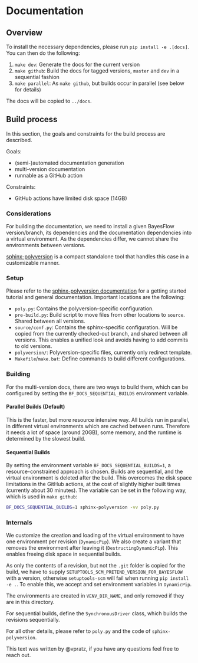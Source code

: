 # Documentation

## Overview

To install the necessary dependencies, please run `pip install -e .[docs]`.
You can then do the following:

1. `make dev`: Generate the docs for the current version
2. `make github`: Build the docs for tagged versions, `master` and `dev` in a sequential fashion
3. `make parallel`: As `make github`, but builds occur in parallel (see below for details)

The docs will be copied to `../docs`.

## Build process

In this section, the goals and constraints for the build process are described.

Goals:

- (semi-)automated documentation generation
- multi-version documentation
- runnable as a GitHub action

Constraints:

- GitHub actions have limited disk space (14GB)

### Considerations

For building the documentation, we need to install a given BayesFlow
version/branch, its dependencies and the documentation dependencies into
a virtual environment. As the dependencies differ, we cannot share the
environments between versions.

[sphinx-polyversion](https://github.com/real-yfprojects/sphinx-polyversion/) is a compact standalone tool that handles this case in a customizable manner.

### Setup

Please refer to the [sphinx-polyversion documentation](https://real-yfprojects.github.io/sphinx-polyversion/1.0.0/index.html)
for a getting started tutorial and general documentation.
Important locations are the following:

- `poly.py`: Contains the polyversion-specific configuration.
- `pre-build.py`: Build script to move files from other locations to `source`.
    Shared between all versions.
- `source/conf.py`: Contains the sphinx-specific configuration. Will be copied
    from the currently checked-out branch, and shared between all versions.
    This enables a unified look and avoids having to add commits to old versions.
- `polyversion/`: Polyversion-specific files, currently only redirect template.
- `Makefile`/`make.bat`: Define commands to build different configurations.

### Building

For the multi-version docs, there are two ways to build them, which can be
configured by setting the `BF_DOCS_SEQUENTIAL_BUILDS` environment variable.

#### Parallel Builds (Default)

This is the faster, but more resource intensive way. All builds run in parallel,
in different virtual environments which are cached between runs.
Therefore it needs a lot of space (around 20GB), some memory, and the runtime
is determined by the slowest build.

#### Sequential Builds

By setting the environment variable `BF_DOCS_SEQUENTIAL_BUILDS=1`, a
resource-constrained approach is chosen. Builds are sequential, and the
virtual environment is deleted after the build. This overcomes the disk space
limitations in the GitHub actions, at the cost of slightly higher built times
(currently about 30 minutes). The variable can be set in the following way,
which is used in `make github`:

```bash
BF_DOCS_SEQUENTIAL_BUILDS=1 sphinx-polyversion -vv poly.py
```

### Internals

We customize the creation and loading of the virtual environment to have
one environment per revision (`DynamicPip`). We also create a variant that
removes the environment after leaving it (`DestructingDynamicPip`). This
enables freeing disk space in sequential builds.

As only the contents of a revision, but not the `.git` folder is copied
for the build, we have to supply `SETUPTOOLS_SCM_PRETEND_VERSION_FOR_BAYESFLOW`
with a version, otherwise `setuptools-scm` will fail when running
`pip install -e .`. To enable this, we accept and set environment variables
in `DynamicPip`.

The environments are created in `VENV_DIR_NAME`, and only removed if they are
in this directory.

For sequential builds, define the `SynchronousDriver` class, which builds the
revisions sequentially.

For all other details, please refer to `poly.py` and the code of `sphinx-polyversion`.

This text was written by @vpratz, if you have any questions feel free to reach out.
